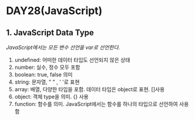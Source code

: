 # DAY28(JavaScript)
## 1. JavaScript Data Type

*JavaScript에서는 모든 변수 선언을 var로 선언한다.*

1. undefined: 어떠한 데이터 타입도 선언되지 않은 상태
2. number: 실수, 정수 모두 포함
3. boolean: true, false 의미
4. string: 문자열, " " , ' '로 표현
5. array: 배열, 다양한 타입을 포함. 데이터 타입은 object로 표현. []사용
6. object: 객체 type을 의미. {} 사용
7. function: 함수를 의미. JavaScript에서는 함수를 하나의 타입으로 선언하여 사용함
